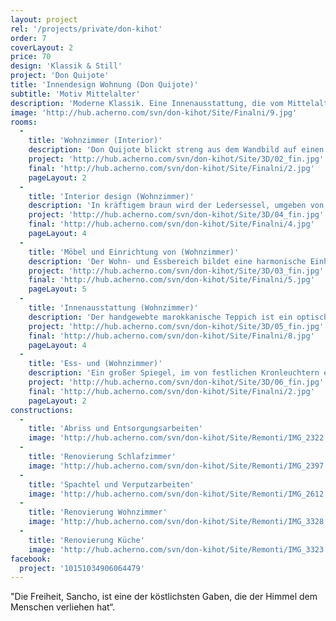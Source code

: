```yaml
---
layout: project
rel: '/projects/private/don-kihot'
order: 7
coverLayout: 2
price: 70
design: 'Klassik & Still'
project: 'Don Quijote'
title: 'Innendesign Wohnung (Don Quijote)'
subtitle: 'Motiv Mittelalter'
description: 'Moderne Klassik. Eine Innenausstattung, die vom Mittelalter inspiriert ist.'
image: 'http://hub.acherno.com/svn/don-kihot/Site/Finalni/9.jpg'
rooms:
  -
    title: 'Wohnzimmer (Interior)'
    description: 'Don Quijote blickt streng aus dem Wandbild auf einen gemütlichen braunen Ledersessel, der die behagliche Wärme des Kamins in sich aufnimmt. '
    project: 'http://hub.acherno.com/svn/don-kihot/Site/3D/02_fin.jpg'
    final: 'http://hub.acherno.com/svn/don-kihot/Site/Finalni/2.jpg'
    pageLayout: 2
  -
    title: 'Interior design (Wohnzimmer)'
    description: 'In kräftigem braun wird der Ledersessel, umgeben von dezenten Wandfarben zum Hingucker des Wohnzimmers. Das dunkle braun des Sessels wiederholt sich im Bodenbelag und den Möbeln und setzt weitere Akzente.'
    project: 'http://hub.acherno.com/svn/don-kihot/Site/3D/04_fin.jpg'
    final: 'http://hub.acherno.com/svn/don-kihot/Site/Finalni/4.jpg'
    pageLayout: 4
  -
    title: 'Möbel und Einrichtung von (Wohnzimmer)'
    description: 'Der Wohn- und Essbereich bildet eine harmonische Einheit, die zum Verweilen bei Wein und Käse einlädt.'
    project: 'http://hub.acherno.com/svn/don-kihot/Site/3D/03_fin.jpg'
    final: 'http://hub.acherno.com/svn/don-kihot/Site/Finalni/5.jpg'
    pageLayout: 5
  -
    title: 'Innenausstattung (Wohnzimmer)'
    description: 'Der handgewebte marokkanische Teppich ist ein optisches Highlight. Zusammen mit dem weißen Sofa markiert er den Wohnbereich. Eine elegante Küche in Weiß unterstreicht die klassische braune Farbe der Sitzmöbel und lässt diese herrschaftlich erstrahlen.'
    project: 'http://hub.acherno.com/svn/don-kihot/Site/3D/05_fin.jpg'
    final: 'http://hub.acherno.com/svn/don-kihot/Site/Finalni/8.jpg'
    pageLayout: 4
  -
    title: 'Ess- und (Wohnzimmer)'
    description: 'Ein großer Spiegel, im von festlichen Kronleuchtern erstrahlenden Esszimmer, lässt den Raum optisch großer wirken und  stiftet eine beruhigende Atmosphäre. '
    project: 'http://hub.acherno.com/svn/don-kihot/Site/3D/06_fin.jpg'
    final: 'http://hub.acherno.com/svn/don-kihot/Site/Finalni/2.jpg'
    pageLayout: 2
constructions:
  -
    title: 'Abriss und Entsorgungsarbeiten'
    image: 'http://hub.acherno.com/svn/don-kihot/Site/Remonti/IMG_2322.JPG'
  -
    title: 'Renovierung Schlafzimmer'
    image: 'http://hub.acherno.com/svn/don-kihot/Site/Remonti/IMG_2397.JPG'
  -
    title: 'Spachtel und Verputzarbeiten'
    image: 'http://hub.acherno.com/svn/don-kihot/Site/Remonti/IMG_2612.JPG'
  -
    title: 'Renovierung Wohnzimmer'
    image: 'http://hub.acherno.com/svn/don-kihot/Site/Remonti/IMG_3328.JPG'
  -
    title: 'Renovierung Küche'
    image: 'http://hub.acherno.com/svn/don-kihot/Site/Remonti/IMG_3323.JPG'
facebook:
  project: '10151034906064479'
---
```

"Die Freiheit, Sancho, ist eine der köstlichsten Gaben, die der Himmel dem Menschen verliehen hat“.